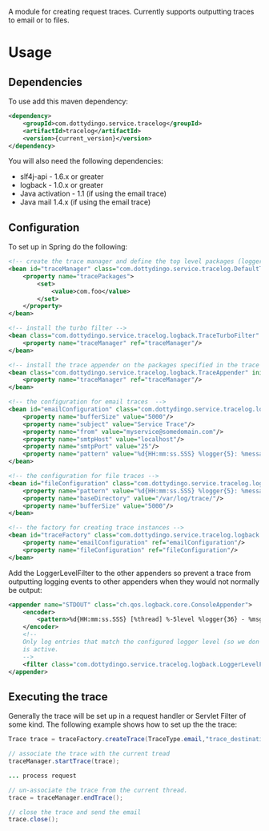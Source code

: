 A module for creating request traces. Currently supports outputting traces to email or to files.

# Usage
## Dependencies
To use add this maven dependency:

```xml
<dependency>
    <groupId>com.dottydingo.service.tracelog</groupId>
    <artifactId>tracelog</artifactId>
    <version>{current_version}</version>
</dependency>
```

You will also need the following dependencies:
* slf4j-api - 1.6.x or greater
* logback - 1.0.x or greater
* Java activation - 1.1 (if using the email trace)
* Java mail 1.4.x (if using the email trace)

## Configuration
To set up in Spring do the following:

```xml
<!-- create the trace manager and define the top level packages (loggers) that will be traced -->
<bean id="traceManager" class="com.dottydingo.service.tracelog.DefaultTraceManager">
    <property name="tracePackages">
        <set>
            <value>com.foo</value>
        </set>
    </property>
</bean>

<!-- install the turbo filter -->
<bean class="com.dottydingo.service.tracelog.logback.TraceTurboFilter" init-method="start">
    <property name="traceManager" ref="traceManager"/>
</bean>

<!-- install the trace appender on the packages specified in the trace manager -->
<bean class="com.dottydingo.service.tracelog.logback.TraceAppender" init-method="init">
    <property name="traceManager" ref="traceManager"/>
</bean>

<!-- the configuration for email traces  -->
<bean id="emailConfiguration" class="com.dottydingo.service.tracelog.logback.EmailConfiguration">
    <property name="bufferSize" value="5000"/>
    <property name="subject" value="Service Trace"/>
    <property name="from" value="myservice@somedomain.com"/>
    <property name="smtpHost" value="localhost"/>
    <property name="smtpPort" value="25"/>
    <property name="pattern" value="%d{HH:mm:ss.SSS} %logger{5}: %message%n"/>
</bean>

<!-- the configuration for file traces -->
<bean id="fileConfiguration" class="com.dottydingo.service.tracelog.logback.FileConfiguration">
    <property name="pattern" value="%d{HH:mm:ss.SSS} %logger{5}: %message%n"/>
    <property name="baseDirectory" value="/var/log/trace/"/>
    <property name="bufferSize" value="5000"/>
</bean>

<!-- the factory for creating trace instances -->
<bean id="traceFactory" class="com.dottydingo.service.tracelog.logback.LogbackTraceFactory">
    <property name="emailConfiguration" ref="emailConfiguration"/>
    <property name="fileConfiguration" ref="fileConfiguration"/>
</bean>
```

Add the LoggerLevelFilter to the other appenders so prevent a trace from outputting logging events
to other appenders when they would not normally be output: 

```xml
<appender name="STDOUT" class="ch.qos.logback.core.ConsoleAppender">
    <encoder>
        <pattern>%d{HH:mm:ss.SSS} [%thread] %-5level %logger{36} - %msg%n</pattern>
    </encoder>
    <!-- 
    Only log entries that match the configured logger level (so we don't leak to other appenders when a trace
    is active. 
    -->
    <filter class="com.dottydingo.service.tracelog.logback.LoggerLevelFilter"/>
</appender>
```

## Executing the trace
Generally the trace will be set up in a request handler or Servlet Filter of some kind. The following example
shows how to set up the the trace:

```java
Trace trace = traceFactory.createTrace(TraceType.email,"trace_destination@somedomain.com");

// associate the trace with the current tread
traceManager.startTrace(trace);

... process request

// un-associate the trace from the current thread.
trace = traceManager.endTrace();

// close the trace and send the email
trace.close();
```

